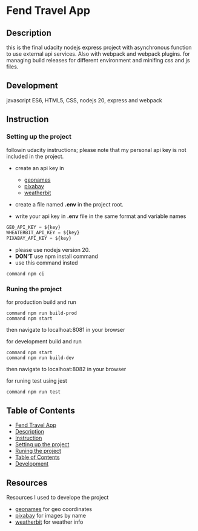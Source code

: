 # Fend Travel App

## Description
this is the final udacity nodejs express project with asynchronous function
to use external api services.
Also with webpack and webpack plugins.
for managing build releases for different environment and minifing css and js files.

## Development
javascript ES6, HTML5, CSS, nodejs 20, express and webpack

## Instruction

### Setting up the project 
followin udacity instructions; please note that my personal api key is not included in the project.
- create an api key in 
    - [geonames](https://www.geonames.org/)
    - [pixabay](https://pixabay.com/)
    - [weatherbit](https://www.weatherbit.io/)

- create a file named **.env** in the project root.
- write your api key in **.env** file in the same format and variable names

```js
GEO_API_KEY = ${key}
WHEATERBIT_API_KEY = ${key}
PIXABAY_API_KEY = ${key}
```
- please use nodejs version 20.
- **DON'T** use npm install command
- use this command insted
```shell
command npm ci
```

### Runing the project
for production build and run
```shell
command npm run build-prod
command npm start
```
then navigate to localhoat:8081 in your browser

for development build and run
``` shell
command npm start
command npm run build-dev
```
then navigate to localhoat:8082 in your browser

for runing test using jest
``` shell
command npm run test
```

## Table of Contents
- [Fend Travel App](#Fend-Travel-App)
- [Description](#description)
- [Instruction](#instruction)
- [Setting up the project](#setting-up-the-project)
- [Runing the project](#Runing-the-project)
- [Table of Contents](#table-of-contents)
- [Development](#development)

## Resources
Resources I used to develope the project
- [geonames](https://www.geonames.org/) for geo coordinates
- [pixabay](https://pixabay.com/) for images by name
- [weatherbit](https://www.weatherbit.io/) for weather info